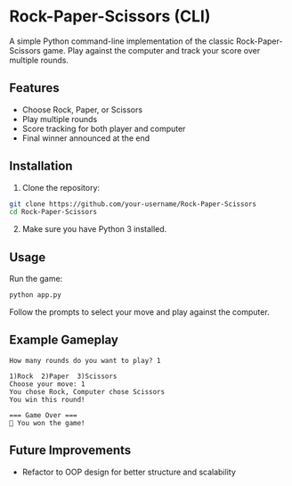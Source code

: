 # Rock-Paper-Scissors (CLI)

A simple Python command-line implementation of the classic Rock-Paper-Scissors game. Play against the computer and track your score over multiple rounds.

## Features

- Choose Rock, Paper, or Scissors
- Play multiple rounds
- Score tracking for both player and computer
- Final winner announced at the end

## Installation

1. Clone the repository:

```bash
git clone https://github.com/your-username/Rock-Paper-Scissors
cd Rock-Paper-Scissors
```

2. Make sure you have Python 3 installed.

## Usage

Run the game:

```bash
python app.py
```

Follow the prompts to select your move and play against the computer.

## Example Gameplay

```
How many rounds do you want to play? 1

1)Rock  2)Paper  3)Scissors
Choose your move: 1
You chose Rock, Computer chose Scissors
You win this round!

=== Game Over ===
🎉 You won the game!
```

## Future Improvements

- Refactor to OOP design for better structure and scalability
